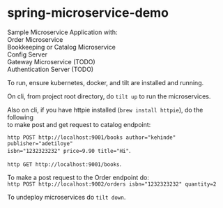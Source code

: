 # spring-microservice-demo 

Sample Microservice Application with:  
Order Microservice   
Bookkeeping or Catalog Microservice   
Config Server  
Gateway Microservice (TODO)   
Authentication Server (TODO)   

To run, ensure kubernetes, docker, and tilt are installed and running.    

On cli, from project root directory, do `tilt up` to run the microservices. 

Also on cli, if you have httpie installed (`brew install httpie`), do the following  
to make post and get request to catalog endpoint:  

`http POST http://localhost:9001/books author="kehinde" publisher="adetiloye"`   
`isbn="1232323232" price=9.90 title="Hi"`. 

`http GET http://localhost:9001/books`.

To make a post request to the Order endpoint do:   
`http POST http://localhost:9002/orders isbn="1232323232" quantity=2`

To undeploy microservices do `tilt down`.

